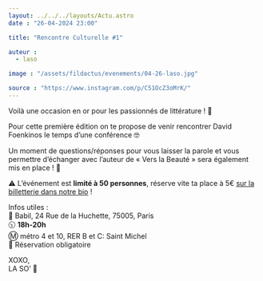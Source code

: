 ```yaml
---
layout: ../../../layouts/Actu.astro
date : "26-04-2024 23:00"

title: "Rencontre Culturelle #1"

auteur :
  - laso

image : "/assets/fildactus/evenements/04-26-laso.jpg"

source : "https://www.instagram.com/p/C51OcZ3oMrK/"
---
```


Voilà une occasion en or pour les passionnés de littérature ! 🤩

Pour cette première édition on te propose de venir rencontrer David Foenkinos le temps d’une conférence 🤓

Un moment de questions/réponses pour vous laisser la parole et vous permettre d’échanger avec l’auteur de « Vers la Beauté » sera également mis en place ! 🤗

⚠️ L’événement est __limité à 50 personnes__, réserve vite ta place à 5€ [sur la billetterie dans notre bio](https://www.helloasso.com/associations/la-so-bde-sorbonne-universite/evenements/rencontre-culturelle-david-foenkinos) !

Infos utiles :  
📍 Babil, 24 Rue de la Huchette, 75005, Paris  
🕥 __18h-20h__  
Ⓜ️ métro 4 et 10, RER B et C: Saint Michel  
🎫 Réservation obligatoire

XOXO,  
LA SO’ 💛